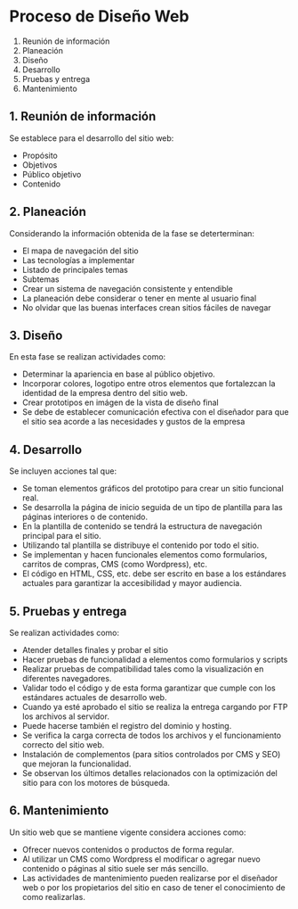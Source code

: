 # Proceso de Diseño Web

1. Reunión de información
2. Planeación
3. Diseño
4. Desarrollo
5. Pruebas y entrega
6. Mantenimiento


## 1. Reunión de información

Se establece para el desarrollo del sitio web:

* Propósito
* Objetivos
* Público objetivo
* Contenido


## 2. Planeación

Considerando la información obtenida de la fase se deterterminan:

* El mapa de navegación del sitio
* Las tecnologías a implementar
* Listado de principales temas
* Subtemas
* Crear un sistema de navegación consistente y entendible
* La planeación debe considerar o tener en mente al usuario final
* No olvidar que las buenas interfaces crean sitios fáciles de navegar


## 3. Diseño 

En esta fase se realizan actividades como:

* Determinar la apariencia en base al público objetivo.
* Incorporar colores, logotipo entre otros elementos que fortalezcan la identidad de la empresa dentro del sitio web.
* Crear prototipos en imágen de la vista de diseño final 
* Se debe de establecer comunicación efectiva con el diseñador para que el sitio sea acorde a las necesidades y gustos de la empresa


## 4. Desarrollo

Se incluyen acciones tal que:

* Se toman elementos gráficos del prototipo para crear un sitio funcional real.
* Se desarrolla la página de inicio seguida de un tipo de plantilla para las páginas interiores o de contenido.
* En la plantilla de contenido se tendrá la estructura de navegación principal para el sitio.
* Utilizando tal plantilla se distribuye el contenido por todo el sitio.
* Se implementan y hacen funcionales elementos como formularios, carritos de compras, CMS (como Wordpress), etc.
* El código en HTML, CSS, etc. debe ser escrito en base a los estándares actuales para garantizar la accesibilidad y mayor audiencia.


## 5. Pruebas y entrega

Se realizan actividades como:

* Atender detalles finales y probar el sitio
* Hacer pruebas de funcionalidad a elementos como formularios y scripts
* Realizar pruebas de compatibilidad tales como la visualización en diferentes navegadores.
* Validar todo el código y de esta forma garantizar que cumple con los estándares actuales de desarrollo web.
* Cuando ya esté aprobado el sitio se realiza la entrega cargando por FTP los archivos al servidor.
* Puede hacerse también el registro del dominio y hosting.
* Se verifica la carga correcta de todos los archivos y el funcionamiento correcto del sitio web.
* Instalación de complementos (para sitios controlados por CMS y SEO) que mejoran la funcionalidad.
* Se observan los últimos detalles relacionados con la optimización del sitio para con los motores de búsqueda.


## 6. Mantenimiento

Un sitio web que se mantiene vigente considera acciones como:

* Ofrecer nuevos contenidos o productos de forma regular.
* Al utilizar un CMS como Wordpress el modificar o agregar nuevo contenido o páginas al sitio suele ser más sencillo.
* Las actividades de mantenimiento pueden realizarse por el diseñador web o por los propietarios del sitio en caso de tener el conocimiento de como realizarlas.